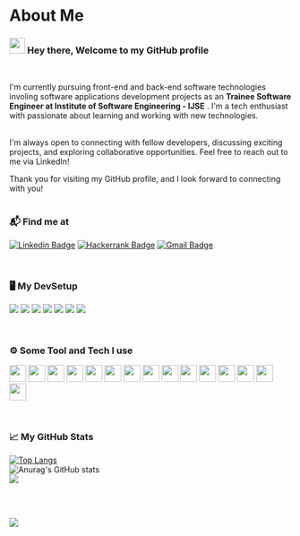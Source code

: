# About Me

### <img src="https://media.giphy.com/media/w1OBpBd7kJqHrJnJ13/giphy.gif" height="28px"> Hey there, Welcome to my GitHub profile 

<br>

I'm currently pursuing front-end and back-end software technologies involing software applications development projects as an **Trainee Software Engineer at Institute of Software Engineering - IJSE** . I'm a tech enthusiast with passionate about learning and working with new technologies. <br/><br/>

I'm always open to connecting with fellow developers, discussing exciting projects, and exploring collaborative opportunities. Feel free to reach out to me via LinkedIn!

Thank you for visiting my GitHub profile, and I look forward to connecting with you! <br><br>

### 📬 Find me at
[![Linkedin Badge](https://img.shields.io/badge/-LinkedIn-blue?style=flat-square&logo=Linkedin&logoColor=white&link=https://https://www.linkedin.com/in/pebhashi-tharushika/)](https://www.linkedin.com/in/pebhashi-tharushika/)
[![Hackerrank Badge](https://img.shields.io/badge/-Hackerrank-2EC866?style=flat-square&logo=HackerRank&logoColor=white&link=https://www.hackerrank.com/pebhashitharush1?hr_r=1)](https://www.hackerrank.com/pebhashitharush1?hr_r=1)
[![Gmail Badge](https://img.shields.io/badge/-Gmail-d14836?style=flat-square&logo=Gmail&logoColor=white&link=mailto:pebhashitharushika@gmail.com)](mailto:pebhashitharushika@gmail.com)

<br>

  
### 🖥️ My DevSetup
<img src="https://img.shields.io/badge/Intellij IDEA-555555.svg?&style=flat-square&logo=intellijidea&logoColor=#000000"> <img src="https://img.shields.io/badge/VS Code-555555?style=flat-square&logo=visual-studio-code&logoColor=007ACC"> <img src="https://img.shields.io/badge/Ubuntu-555555.svg?&style=flat-square&logo=ubuntu&logoColor=#E95420"> <img src="https://img.shields.io/badge/Windows-555555.svg?&style=flat-square&logo=windows&logoColor=0078D6">  <img src="https://img.shields.io/badge/Chrome-555555.svg?&style=flat-square&logo=google-chrome&logoColor=FABC0C"> <img src="https://img.shields.io/badge/Firefox Browser-555555.svg?&style=flat-square&logo=firefoxbrowser&logoColor=#FF7139"> <img src="https://img.shields.io/badge/Terminal-555555.svg?&style=flat-square&logo=powershell&logoColor=white"> 

<br>

### ⚙️ Some Tool and Tech I use
<code><img height="30" src="https://cdn.worldvectorlogo.com/logos/html-1.svg"></code>
<code><img height="30" src="https://cdn.worldvectorlogo.com/logos/css-3.svg"></code>
<code><img height="30" src="https://cdn.worldvectorlogo.com/logos/logo-javascript.svg"></code>
<code><img height="30" src="https://cdn.worldvectorlogo.com/logos/sass-1.svg"></code>
<code><img height="30" src="https://avatars3.githubusercontent.com/u/9950313?s=200&v=4"></code>
<code><img height="30" src="https://avatars1.githubusercontent.com/u/2918581?s=200&v=4"></code>
<code><img height="30" width="30" src="https://cdn.worldvectorlogo.com/logos/npm.svg"></code>
<code><img height="30" src="https://cdn.worldvectorlogo.com/logos/java-4.svg"></code>
<code><img height="30" src="https://cdn.worldvectorlogo.com/logos/git-icon.svg"></code>
<code><img height="30" src="https://cdn.worldvectorlogo.com/logos/mysql-logo.svg"></code>
<code><img height="30" src="https://cdn.worldvectorlogo.com/logos/mongodb-icon-1-1.svg"></code>
<code><img height="30" src="https://cdn.worldvectorlogo.com/logos/postman.svg"></code>
<code><img height="30" src="https://cdn.worldvectorlogo.com/logos/angular-icon-1.svg"></code>
<code><img height="30" src="https://cdn.worldvectorlogo.com/logos/spring-3.svg"></code>
<code><img height="30" src="https://cdn.worldvectorlogo.com/logos/typescript.svg"></code>


<br>

### 📈 My GitHub Stats

[![Top Langs](https://github-readme-stats.vercel.app/api/top-langs/?username=Pebhashi-Tharushika&theme=dark&layout=compact)](https://github.com/anuraghazra/github-readme-stats)<br>
![Anurag's GitHub stats](https://github-readme-stats.vercel.app/api?username=Pebhashi-Tharushika&show_icons=true&theme=dark)<br>
![](https://github-readme-streak-stats.herokuapp.com/?user=Pebhashi-Tharushika&theme=dark&hide_border=false)

<br><br>

[![](https://visitcount.itsvg.in/api?id=Pebhashi-Tharushika&label=Profile%20Views&color=12&icon=5&pretty=true)](https://visitcount.itsvg.in)

